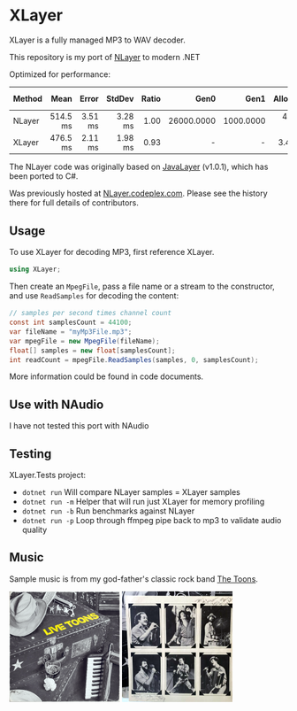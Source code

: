 # XLayer

XLayer is a fully managed MP3 to WAV decoder. 

This repository is my port of [NLayer](https://github.com/naudio/NLayer) to modern .NET

Optimized for performance:

| Method | Mean     | Error   | StdDev  | Ratio | Gen0       | Gen1      | Allocated | Alloc Ratio |
|------- |---------:|--------:|--------:|------:|-----------:|----------:|----------:|------------:|
| NLayer | 514.5 ms | 3.51 ms | 3.28 ms |  1.00 | 26000.0000 | 1000.0000 | 484.66 MB |       1.000 |
| XLayer | 476.5 ms | 2.11 ms | 1.98 ms |  0.93 |          - |         - |   3.47 MB |       0.007 |

The NLayer code was originally based 
on [JavaLayer](http://www.javazoom.net/javalayer/javalayer.html) (v1.0.1), 
which has been ported to C#.

Was previously hosted at [NLayer.codeplex.com](http://NLayer.codeplex.com/). 
Please see the history there for full details of contributors.

## Usage

To use XLayer for decoding MP3, first reference XLayer.

```cs
using XLayer;
```

Then create an `MpegFile`, pass a file name or a stream to the constructor, and use `ReadSamples` for decoding the content:

```cs
// samples per second times channel count
const int samplesCount = 44100;
var fileName = "myMp3File.mp3";
var mpegFile = new MpegFile(fileName);
float[] samples = new float[samplesCount];
int readCount = mpegFile.ReadSamples(samples, 0, samplesCount);
```

More information could be found in code documents.

## Use with NAudio

I have not tested this port with NAudio

## Testing

XLayer.Tests project:
- `dotnet run` Will compare NLayer samples = XLayer samples
- `dotnet run -m` Helper that will run just XLayer for memory profiling
- `dotnet run -b` Run benchmarks against NLayer
- `dotnet run -p` Loop through ffmpeg pipe back to mp3 to validate audio quality

## Music 
Sample music is from my god-father's classic rock band [The Toons](https://www.discogs.com/artist/767082-The-Toons). 

![Cover](toons1.png)  ![Band](toons2.png)